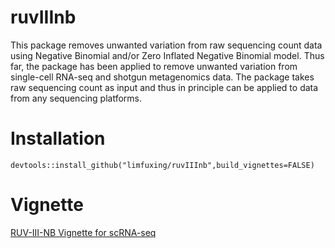 # ruvIIInb
This package removes unwanted variation from raw sequencing count data using Negative Binomial and/or Zero Inflated Negative Binomial model. Thus far, the package has been applied to remove unwanted variation from single-cell RNA-seq and shotgun metagenomics data. The package takes raw sequencing count as input and thus in principle can be applied to data from any sequencing platforms.

# Installation 
```{r eval=FALSE}
devtools::install_github("limfuxing/ruvIIInb",build_vignettes=FALSE)
```
# Vignette
[RUV-III-NB Vignette for scRNA-seq](https://github.com/limfuxing/ruvIIInb/inst/doc/ruvIIInbVignette.html)

